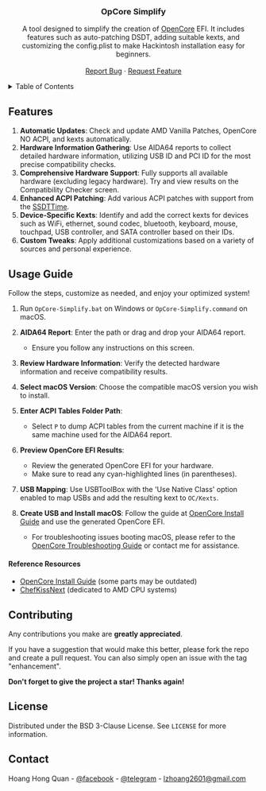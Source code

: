 <br/>
<div align="center">
  <h3 align="center">OpCore Simplify</h3>

  <p align="center">
    A tool designed to simplify the creation of <a href="https://github.com/acidanthera/OpenCorePkg">OpenCore</a> EFI. It includes features such as auto-patching DSDT, adding suitable kexts, and customizing the config.plist to make Hackintosh installation easy for beginners.
    <br />
    <br />
    <a href="https://github.com/lzhoang2601/OpCore-Simplify/issues">Report Bug</a>
    ·
    <a href="https://github.com/lzhoang2601/OpCore-Simplify/issues">Request Feature</a>
  </p>
</div>

<details>
  <summary>Table of Contents</summary>
  <ol>
    <li><a href="#features">Features</a></li>
    <li><a href="#usage-guide">Usage Guide</a></li>
    <li><a href="#contributing">Contributing</a></li>
    <li><a href="#license">License</a></li>
    <li><a href="#contact">Contact</a></li>
  </ol>
</details>

## Features 

1. **Automatic Updates**: Check and update AMD Vanilla Patches, OpenCore NO ACPI, and kexts automatically.
2. **Hardware Information Gathering**: Use AIDA64 reports to collect detailed hardware information, utilizing USB ID and PCI ID for the most precise compatibility checks.
3. **Comprehensive Hardware Support**: Fully supports all available hardware (excluding legacy hardware). Try and view results on the Compatibility Checker screen.
4. **Enhanced ACPI Patching**: Add various ACPI patches with support from the [SSDTTime](https://github.com/corpnewt/SSDTTime).
5. **Device-Specific Kexts**: Identify and add the correct kexts for devices such as WiFi, ethernet, sound codec, bluetooth, keyboard, mouse, touchpad, USB controller, and SATA controller based on their IDs.
6. **Custom Tweaks**: Apply additional customizations based on a variety of sources and personal experience.

## Usage Guide

Follow the steps, customize as needed, and enjoy your optimized system!

1. Run `OpCore-Simplify.bat` on Windows or `OpCore-Simplify.command` on macOS.

2. **AIDA64 Report**: Enter the path or drag and drop your AIDA64 report.
   - Ensure you follow any instructions on this screen.

3. **Review Hardware Information**: Verify the detected hardware information and receive compatibility results.

4. **Select macOS Version**: Choose the compatible macOS version you wish to install.

5. **Enter ACPI Tables Folder Path**: 
   - Select `P` to dump ACPI tables from the current machine if it is the same machine used for the AIDA64 report.

6. **Preview OpenCore EFI Results**: 
   - Review the generated OpenCore EFI for your hardware.
   - Make sure to read any cyan-highlighted lines (in parentheses).

7. **USB Mapping**: Use USBToolBox with the 'Use Native Class' option enabled to map USBs and add the resulting kext to `OC/Kexts`.

8. **Create USB and Install macOS**: Follow the guide at [OpenCore Install Guide](https://dortania.github.io/OpenCore-Install-Guide/installer-guide/) and use the generated OpenCore EFI.
    - For troubleshooting issues booting macOS, please refer to the [OpenCore Troubleshooting Guide](https://dortania.github.io/OpenCore-Install-Guide/troubleshooting/troubleshooting.html) or contact me for assistance.

#### Reference Resources

- [OpenCore Install Guide](https://dortania.github.io/OpenCore-Install-Guide) (some parts may be outdated)
- [ChefKissNext](https://chefkissnext.netlify.app/guides/hackintosh/) (dedicated to AMD CPU systems)

## Contributing

Any contributions you make are **greatly appreciated**.

If you have a suggestion that would make this better, please fork the repo and create a pull request. You can also simply open an issue with the tag "enhancement".

**Don't forget to give the project a star! Thanks again!**

## License

Distributed under the BSD 3-Clause License. See `LICENSE` for more information.

## Contact

Hoang Hong Quan - [@facebook](https://facebook.com/macforce2601) - [@telegram](https://t.me/lzhoang2601) - lzhoang2601@gmail.com